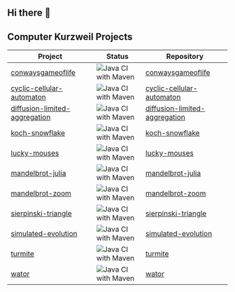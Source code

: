 ## Hi there 👋

## Computer Kurzweil Projects

| Project                                                                                          | Status                                                                                                                                 | Repository                                                                                          |
|--------------------------------------------------------------------------------------------------|----------------------------------------------------------------------------------------------------------------------------------------|-----------------------------------------------------------------------------------------------------|
| [conwaysgameoflife](https://java.woehlke.org/kurzweil/conwaysgameoflife)                         | ![Java CI with Maven](https://github.com/Computer-Kurzweil/conwaysgameoflife/workflows/Java%20CI%20with%20Maven/badge.svg)             | [conwaysgameoflife](https://github.com/Computer-Kurzweil/conwaysgameoflife)                         |
| [cyclic-cellular-automaton](https://java.woehlke.org/kurzweil/cyclic-cellular-automaton)         | ![Java CI with Maven](https://github.com/Computer-Kurzweil/cyclic-cellular-automaton/workflows/Java%20CI%20with%20Maven/badge.svg)     | [cyclic-cellular-automaton](https://github.com/Computer-Kurzweil/cyclic-cellular-automaton)         |
| [diffusion-limited-aggregation](https://java.woehlke.org/kurzweil/diffusion-limited-aggregation) | ![Java CI with Maven](https://github.com/Computer-Kurzweil/diffusion-limited-aggregation/workflows/Java%20CI%20with%20Maven/badge.svg) | [diffusion-limited-aggregation](https://github.com/Computer-Kurzweil/diffusion-limited-aggregation) |
| [koch-snowflake](https://java.woehlke.org/kurzweil/koch-snowflake)                               | ![Java CI with Maven](https://github.com/Computer-Kurzweil/koch-snowflake/workflows/Java%20CI%20with%20Maven/badge.svg)                | [koch-snowflake](https://github.com/Computer-Kurzweil/koch-snowflake)                               |
| [lucky-mouses](https://java.woehlke.org/kurzweil/lucky-mouses)                                   | ![Java CI with Maven](https://github.com/Computer-Kurzweil/lucky-mouses/workflows/Java%20CI%20with%20Maven/badge.svg)                  | [lucky-mouses](https://github.com/Computer-Kurzweil/lucky-mouses)                                   |
| [mandelbrot-julia](https://java.woehlke.org/kurzweil/mandelbrot-julia)                           | ![Java CI with Maven](https://github.com/Computer-Kurzweil/mandelbrot-julia/workflows/Java%20CI%20with%20Maven/badge.svg)              | [mandelbrot-julia](https://github.com/Computer-Kurzweil/mandelbrot-julia)                           |
| [mandelbrot-zoom](https://java.woehlke.org/kurzweil/mandelbrot-zoom)                             | ![Java CI with Maven](https://github.com/Computer-Kurzweil/mandelbrot-zoom/workflows/Java%20CI%20with%20Maven/badge.svg)               | [mandelbrot-zoom](https://github.com/Computer-Kurzweil/mandelbrot-zoom)                             |
| [sierpinski-triangle](https://java.woehlke.org/kurzweil/sierpinski-triangle)                     | ![Java CI with Maven](https://github.com/Computer-Kurzweil/sierpinski-triangle/workflows/Java%20CI%20with%20Maven/badge.svg)           | [sierpinski-triangle](https://github.com/Computer-Kurzweil/sierpinski-triangle)                     | 
| [simulated-evolution](https://java.woehlke.org/kurzweil/simulated-evolution)                     | ![Java CI with Maven](https://github.com/Computer-Kurzweil/simulated-evolution/workflows/Java%20CI%20with%20Maven/badge.svg)           | [simulated-evolution](https://github.com/Computer-Kurzweil/simulated-evolution)                     |
| [turmite](https://java.woehlke.org/kurzweil/turmite)                                             | ![Java CI with Maven](https://github.com/Computer-Kurzweil/turmite/workflows/Java%20CI%20with%20Maven/badge.svg)                       | [turmite](https://github.com/Computer-Kurzweil/turmite)                                             | 
| [wator](https://java.woehlke.org/kurzweil/wator)                                                 | ![Java CI with Maven](https://github.com/Computer-Kurzweil/wator/workflows/Java%20CI%20with%20Maven/badge.svg)                         | [wator](https://github.com/Computer-Kurzweil/wator)                                                 |



<!--

**Here are some ideas to get you started:**

🙋‍♀️ A short introduction - what is your organization all about?
🌈 Contribution guidelines - how can the community get involved?
👩‍💻 Useful resources - where can the community find your docs? Is there anything else the community should know?
🍿 Fun facts - what does your team eat for breakfast?
🧙 Remember, you can do mighty things with the power of [Markdown](https://docs.github.com/github/writing-on-github/getting-started-with-writing-and-formatting-on-github/basic-writing-and-formatting-syntax)
-->

